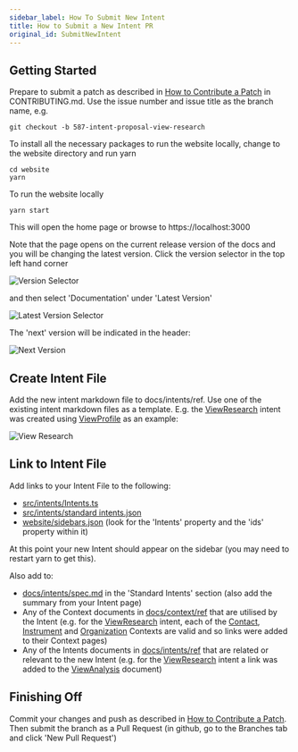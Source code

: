 ```yaml
---
sidebar_label: How To Submit New Intent
title: How to Submit a New Intent PR
original_id: SubmitNewIntent
---
```


## Getting Started

Prepare to submit a patch as described in [How to Contribute a Patch](https://github.com/finos/FDC3/blob/master/CONTRIBUTING.md#3how-to-contribute-a-patch) in CONTRIBUTING.md. Use the issue number and issue title as the branch name, e.g.

```git checkout -b 587-intent-proposal-view-research```

To install all the necessary packages to run the website locally, change to the website directory and run yarn

```
cd website
yarn
```

To run the website locally

```yarn start```

This will open the home page or browse to https://localhost:3000

Note that the page opens on the current release version of the docs and you will be changing the latest version. Click the version selector in the top left hand corner

![Version Selector](/assets/version_selector.png)

and then select 'Documentation' under 'Latest Version'

![Latest Version Selector](/assets/latest_version_selector.png)

The 'next' version will be indicated in the header:

![Next Version](/assets/next_version.png)

## Create Intent File

Add the new intent markdown file to docs/intents/ref. Use one of the existing intent markdown files as a template. E.g. the [ViewResearch](../intents/ref/ViewResearch) intent was created using [ViewProfile](../intents/ref/ViewProfile) as an example:

![View Research](/assets/view_research.png)

## Link to Intent File

Add links to your Intent File to the following:

* [src/intents/Intents.ts](https://github.com/finos/FDC3/blob/master/src/intents/Intents.ts)
* [src/intents/standard intents.json](https://github.com/finos/FDC3/blob/master/src/intents/standard%20intents.json)
* [website/sidebars.json](https://github.com/finos/FDC3/blob/master/website/sidebars.json) (look for the 'Intents' property and the 'ids' property within it)

At this point your new Intent should appear on the sidebar (you may need to restart yarn to get this).

Also add to:

* [docs/intents/spec.md](https://github.com/finos/FDC3/blob/master/docs/intents/spec.md) in the 'Standard Intents' section (also add the summary from your Intent page)
* Any of the Context documents in [docs/context/ref](https://github.com/finos/FDC3/blob/master/docs/context/ref) that are utilised by the Intent (e.g. for the [ViewResearch](../intents/ref/ViewResearch) intent, each of the [Contact](../context/ref/Contact), [Instrument](../context/ref/Instrument) and [Organization](../context/ref/Organization) Contexts are valid and so links were added to their Context pages)
* Any of the Intents documents in [docs/intents/ref](https://github.com/finos/FDC3/blob/master/docs/intents/ref) that are related or relevant to the new Intent (e.g. for the [ViewResearch](../intents/ref/ViewResearch) intent a link was added to the [ViewAnalysis](../intents/ref/ViewAnalysis) document)

## Finishing Off

Commit your changes and push as described in [How to Contribute a Patch](https://github.com/finos/FDC3/blob/master/CONTRIBUTING.md#3how-to-contribute-a-patch). Then submit the branch as a Pull Request (in github, go to the Branches tab and click 'New Pull Request')

